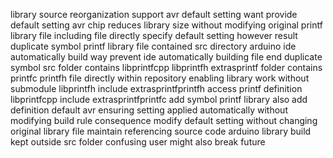library source reorganization support avr default setting want provide default setting avr chip reduces library size without modifying original printf library file including file directly specify default setting however result duplicate symbol printf library file contained src directory arduino ide automatically build way prevent ide automatically building file end duplicate symbol src folder contains libprintfcpp libprintfh extrasprintf folder contains printfc printfh file directly within repository enabling library work without submodule libprintfh include extrasprintfprintfh access printf definition libprintfcpp include extrasprintfprintfc add symbol printf library also add definition default avr ensuring setting applied automatically without modifying build rule consequence modify default setting without changing original library file maintain referencing source code arduino library build kept outside src folder confusing user might also break future